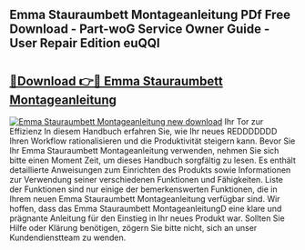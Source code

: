 ## Emma Stauraumbett Montageanleitung PDf Free Download - Part-woG Service Owner Guide - User Repair Edition euQQI

# <h2><a href="http://df6iby.blite.top/?on=Emma+Stauraumbett+Montageanleitung">🔗Download 👉🔴 Emma Stauraumbett Montageanleitung</a></h2>

[![Emma Stauraumbett Montageanleitung new download](https://i.imgur.com/lujVjoI.png)](http://df6iby.blite.top/?on=Emma+Stauraumbett+Montageanleitung)
Ihr Tor zur Effizienz In diesem Handbuch erfahren Sie, wie Ihr neues REDDDDDDD Ihren Workflow rationalisieren und die Produktivität steigern kann. Bevor Sie Ihr Emma Stauraumbett Montageanleitung verwenden, nehmen Sie sich bitte einen Moment Zeit, um dieses Handbuch sorgfältig zu lesen. Es enthält detaillierte Anweisungen zum Einrichten des Produkts sowie Informationen zur Verwendung seiner verschiedenen Funktionen und Fähigkeiten. Liste der Funktionen sind nur einige der bemerkenswerten Funktionen, die in Ihrem neuen Emma Stauraumbett Montageanleitung verfügbar sind. Wir hoffen, dass das Emma Stauraumbett MontageanleitungD eine klare und prägnante Anleitung für den Einstieg in Ihr neues Produkt war. Sollten Sie Hilfe oder Klärung benötigen, zögern Sie bitte nicht, sich an unser Kundendienstteam zu wenden.
